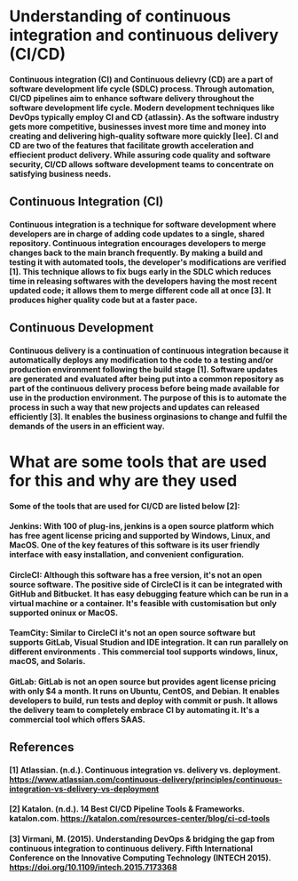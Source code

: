 # Understanding of continuous integration and continuous delivery (CI/CD)
#### Continuous integration (CI) and Continuous delievry (CD) are a part of software development life cycle (SDLC) process. Through automation, CI/CD pipelines aim to enhance software delivery throughout the software development life cycle. Modern development techniques like DevOps typically employ CI and CD {atlassin}. As the software industry gets more competitive, businesses invest more time and money into creating and delivering high-quality software more quickly [Iee]. CI and CD are two of the features that facilitate growth acceleration and effiecient product delivery. While assuring code quality and software security, CI/CD allows software development teams to concentrate on satisfying business needs.

## Continuous Integration (CI)
#### Continuous integration is a technique for software development where developers are in charge of adding code updates to a single, shared repository. Continuous integration encourages developers to merge changes back to the main branch frequently. By making a build and testing it with automated tools, the developer's modifications are verified [1]. This technique allows to fix bugs early in the SDLC which reduces time in releasing softwares with the developers having the most recent updated code; it allows them to merge different code all at once [3]. It produces higher quality code but at a faster pace. 

## Continuous Development
#### Continuous delivery is a continuation of continuous integration because it automatically deploys any modification to the code to a testing and/or production environment following the build stage [1]. Software updates are generated and evaluated after being put into a common repository as part of the continuous delivery process before being made available for use in the production environment. The purpose of this is to automate the process in such a way that new projects and updates can released efficiently [3]. It enables the business orginasions to change and fulfil the demands of the users in an efficient way. 


# What are some tools that are used for this and why are they used
#### Some of the tools that are used for CI/CD are listed below [2]: 

#### Jenkins: With 100 of plug-ins, jenkins is a open source platform which has free agent license pricing and supported by Windows, Linux, and MacOS. One of the key features of this software is its user friendly interface with easy installation, and convenient configuration. 
#### CircleCI: Although this software has a free version, it's not an open source software. The positive side of CircleCI is it can be integrated with GitHub and Bitbucket. It has easy debugging feature which can be run in a virtual machine or a container. It's feasible with customisation but only supported oninux or MacOS.
#### TeamCity: Similar to CircleCI it's not an open source software but supports GitLab, Visual Studion and IDE integration. It can run parallely on different environments . This commercial tool supports windows, linux, macOS, and Solaris.
#### GitLab: GitLab is not an open source but provides agent license pricing with only $4 a month. It runs on Ubuntu, CentOS, and Debian. It enables developers to build, run tests and deploy with commit or push. It allows the delivery team to completely embrace CI by automating it. It's a commercial tool which offers SAAS. 


## References
#### [1] Atlassian. (n.d.). Continuous integration vs. delivery vs. deployment. https://www.atlassian.com/continuous-delivery/principles/continuous-integration-vs-delivery-vs-deployment
#### [2] Katalon. (n.d.). 14 Best CI/CD Pipeline Tools & Frameworks. katalon.com. https://katalon.com/resources-center/blog/ci-cd-tools
#### [3] Virmani, M. (2015). Understanding DevOps & bridging the gap from continuous integration to continuous delivery. Fifth International Conference on the Innovative Computing Technology (INTECH 2015). https://doi.org/10.1109/intech.2015.7173368
